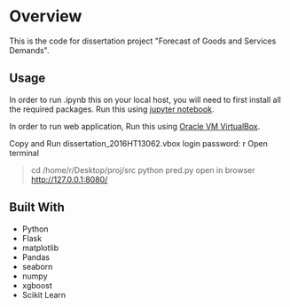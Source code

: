 # Overview

This is the code for dissertation project "Forecast of Goods and Services Demands".

## Usage

In order to run .ipynb this on your local host, you will need to first install all the required packages.
Run this using [jupyter notebook](http://jupyter.readthedocs.io/en/latest/install.html).

In order to run web application, Run this using [Oracle VM VirtualBox](https://www.virtualbox.org).

Copy and Run dissertation_2016HT13062.vbox
login password: r
Open terminal
> cd /home/r/Desktop/proj/src
> python pred.py
open in browser http://127.0.0.1:8080/

## Built With

* Python
* Flask
* matplotlib
* Pandas
* seaborn 
* numpy 
* xgboost
* Scikit Learn
